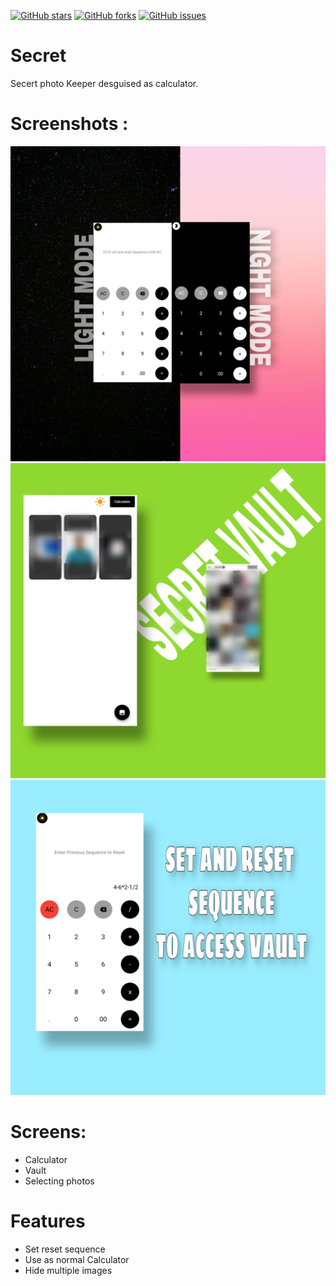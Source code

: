 [![GitHub stars](https://img.shields.io/github/stars/prashant-kumar18/renclo)](https://github.com/prashant-kumar18/secret-photo-keeper/stargazers)
[![GitHub forks](https://img.shields.io/github/forks/prashant-kumar18/renclo)](https://github.com/prashant-kumar18/secret-photo-keeper/network)
[![GitHub issues](https://img.shields.io/github/issues/prashant-kumar18/renclo)](https://github.com/prashant-kumar18/secret-photo-keeper/issues) 
# Secret
Secert photo Keeper desguised as calculator.

# Screenshots :
![alt text](https://github.com/prashant-kumar18/secret-photo-keeper/blob/master/1.jpg)
![alt text](https://github.com/prashant-kumar18/secret-photo-keeper/blob/master/4.jpg)
![alt text](https://github.com/prashant-kumar18/secret-photo-keeper/blob/master/3.jpg)

# Screens:
* Calculator
* Vault
* Selecting photos

# Features
* Set reset sequence
* Use as normal Calculator
* Hide multiple images
